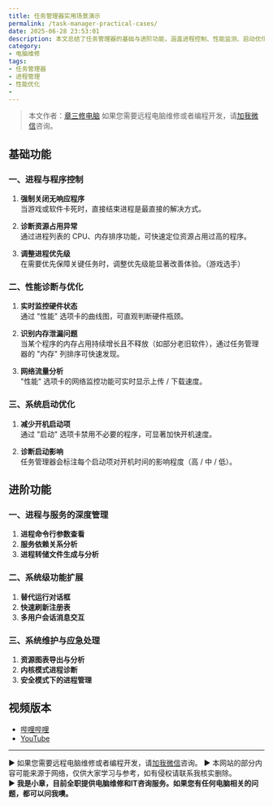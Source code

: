 ```yaml
---
title: 任务管理器实用场景演示
permalink: /task-manager-practical-cases/
date: 2025-06-28 23:53:01
description: 本文总结了任务管理器的基础与进阶功能，涵盖进程控制、性能监测、启动优化等，帮助用户高效诊断与维护系统状态。
category:
- 电脑维修
tags:
- 任务管理器
- 进程管理
- 性能优化
- 
---
```


> 本文作者：[章三修电脑](https://space.bilibili.com/3546872633363055)
> 如果您需要远程电脑维修或者编程开发，请[加我微信](https://itxiaozhang.netlify.app/)咨询。 

## 基础功能

### 一、进程与程序控制

1. **强制关闭无响应程序**  
   当游戏或软件卡死时，直接结束进程是最直接的解决方式。

2. **诊断资源占用异常**  
   通过进程列表的 CPU、内存排序功能，可快速定位资源占用过高的程序。

3. **调整进程优先级**  
   在需要优先保障关键任务时，调整优先级能显著改善体验。（游戏选手）

### 二、性能诊断与优化

1. **实时监控硬件状态**  
   通过 "性能" 选项卡的曲线图，可直观判断硬件瓶颈。

2. **识别内存泄漏问题**  
   当某个程序的内存占用持续增长且不释放（如部分老旧软件），通过任务管理器的 "内存" 列排序可快速发现。

3. **网络流量分析**  
   "性能" 选项卡的网络监控功能可实时显示上传 / 下载速度。

### 三、系统启动优化

1. **减少开机启动项**  
   通过 "启动" 选项卡禁用不必要的程序，可显著加快开机速度。

2. **诊断启动影响**  
   任务管理器会标注每个启动项对开机时间的影响程度（高 / 中 / 低）。

## 进阶功能

### 一、进程与服务的深度管理

1. **进程命令行参数查看**  
2. **服务依赖关系分析**  
3. **进程转储文件生成与分析**  

### 二、系统级功能扩展

1. **替代运行对话框**  
2. **快速刷新注册表**  
3. **多用户会话消息交互**  

### 三、系统维护与应急处理

1. **资源图表导出与分析**  
2. **内核模式进程诊断**  
3. **安全模式下的进程管理**  

## 视频版本

- [哔哩哔哩](https://space.bilibili.com/3546607630944387)
- [YouTube](https://www.youtube.com/@itxiaozhang)

---
▶ 如果您需要远程电脑维修或者编程开发，请[加我微信](https://itxiaozhang.netlify.app/)咨询。 
▶ 本网站的部分内容可能来源于网络，仅供大家学习与参考，如有侵权请联系我核实删除。  
▶ **我是小章，目前全职提供电脑维修和IT咨询服务。如果您有任何电脑相关的问题，都可以问我噢。**  
